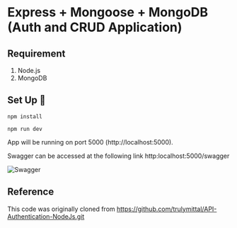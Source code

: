 # Express + Mongoose + MongoDB (Auth and CRUD Application)

## Requirement

1. Node.js
2. MongoDB

## Set Up :rocket:

```
npm install
```

```
npm run dev
```

App will be running on port 5000 (http://localhost:5000).

Swagger can be accessed at the following link http:localhost:5000/swagger

![Swagger](https://user-images.githubusercontent.com/112603532/221497569-e4af7a25-fc93-4c16-a6a4-015cf6fe4240.png)

## Reference

This code was originally cloned from https://github.com/trulymittal/API-Authentication-NodeJs.git
